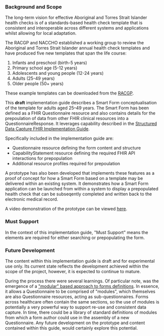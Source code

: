 ### Background and Scope

The long-term vision for effective Aboriginal and Torres Strait Islander health checks is of a standards-based health check template that is consistent and interoperable across different systems and applications whilst allowing for local adaptation.

The RACGP and NACCHO established a working group to review the Aboriginal and Torres Strait Islander annual health check templates and have produced five new templates that span the life course:

1. Infants and preschool (birth-5 years)
2. Primary school age (5-12 years)
3. Adolescents and young people (12-24 years)
4. Adults (25-49 years) 
5. Older people (50+ years)

These example templates can be downloaded from the [RACGP](https://www.racgp.org.au/the-racgp/faculties/aboriginal-and-torres-strait-islander-health/guides/resources/2019-mbs-item-715-health-check-templates).

This **draft** implementation guide describes a Smart Form conceptualisation of the template for adults aged 25–49 years. The Smart Form has been defined as a FHIR Questionnaire resource and also contains details for the prepoulation of data from other FHIR clinical resources into a QuestionnaireResponse. It leverages capability described in the [Structured Data Capture FHIR Implementation Guide](http://build.fhir.org/ig/HL7/sdc/index.html).

Specifically included in the implementation guide are:
* Questionnaire resource defining the form content and structure
* CapabilityStatement resource defining the required FHIR API interactions for prepopulation
* Additional resource profiles required for prepoulation

A prototype has also been developed that implements these features as a proof of concept for how a Smart Form based on a template may be delivered within an existing system. It demonstrates how a Smart Form application can be launched from within a system to display a prepopulated health check that can be subseqently completed and written back to the electronic medical record.

A video demonstration of the prototype can be viewed [here](https://youtu.be/zHzRNNeXlLA). 

### Must Support

In the context of this implementation guide, "Must Support" means the elements are required for either searching or prepopulating the form.

### Future Development

The content within this implementation guide is draft and for experimental use only. Its current state reflects the development achieved within the scope of the project, however, it is expected to continue to mature. 

During the process there were several learnings. Of particular note, was the emergence of a ["modular" based approach to forms definitions](http://build.fhir.org/ig/HL7/sdc/modular.html). In essence, it allows a Questionnaire to be comprised of "modules", which themselves are also Questionnaire resources, acting as sub-questionnaires. Forms across healthcare often contain the same sections, so the use of modules is potentially a very powerful way to support re-use and consistent data capture. In time, there could be a library of standard definitions of modules from which a form author could use in the assembly of a new Questionnaire. Any future development on the prototype and content contained within this guide, would certainly explore this potential.
 
